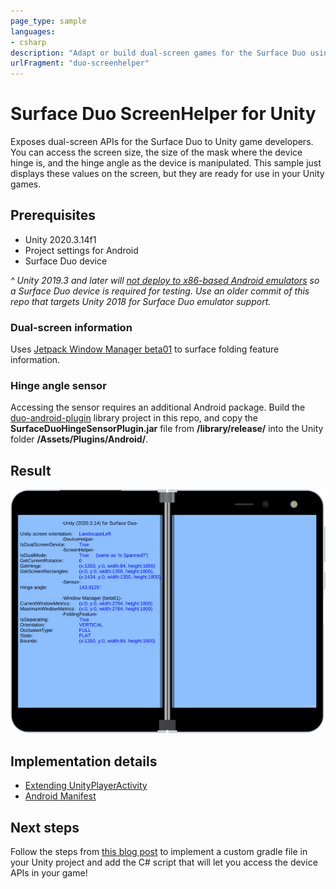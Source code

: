 ```yaml
---
page_type: sample
languages:
- csharp
description: "Adapt or build dual-screen games for the Surface Duo using Unity for Android"
urlFragment: "duo-screenhelper"
---
```


# Surface Duo ScreenHelper for Unity

Exposes dual-screen APIs for the Surface Duo to Unity game developers. You can access the screen size, the size of the mask where the device hinge is, and the hinge angle as the device is manipulated. This sample just displays these values on the screen, but they are ready for use in your Unity games.

## Prerequisites

- Unity 2020.3.14f1
- Project settings for Android
- Surface Duo device

_^ Unity 2019.3 and later will [not deploy to x86-based Android emulators](https://blogs.unity3d.com/2019/03/05/android-support-update-64-bit-and-app-bundles-backported-to-2017-4-lts/) so a Surface Duo device is required for testing. Use an older commit of this repo that targets Unity 2018 for Surface Duo emulator support._

### Dual-screen information

Uses [Jetpack Window Manager beta01](https://developer.android.com/jetpack/androidx/releases/window#window-1.0.0-beta01) to surface folding feature information.

### Hinge angle sensor

Accessing the sensor requires an additional Android package. Build the [duo-android-plugin](/microsoft/surface-duo-sdk-unity-samples/tree/master/duo-android-plugin) library project in this repo, and copy the **SurfaceDuoHingeSensorPlugin.jar** file from **/library/release/** into the Unity folder **/Assets/Plugins/Android/**.

## Result

![Unity in Surface Duo emulator](Screenshots/06-unity-device-small.png)

## Implementation details

- [Extending UnityPlayerActivity](https://docs.unity3d.com/Manual/AndroidUnityPlayerActivity.html)
- [Android Manifest](https://docs.unity3d.com/Manual/android-manifest.html)

## Next steps

Follow the steps from [this blog post](https://devblogs.microsoft.com/surface-duo/dual-screen-games-with-unity-for-android) to implement a custom gradle file in your Unity project and add the C# script that will let you access the device APIs in your game!
